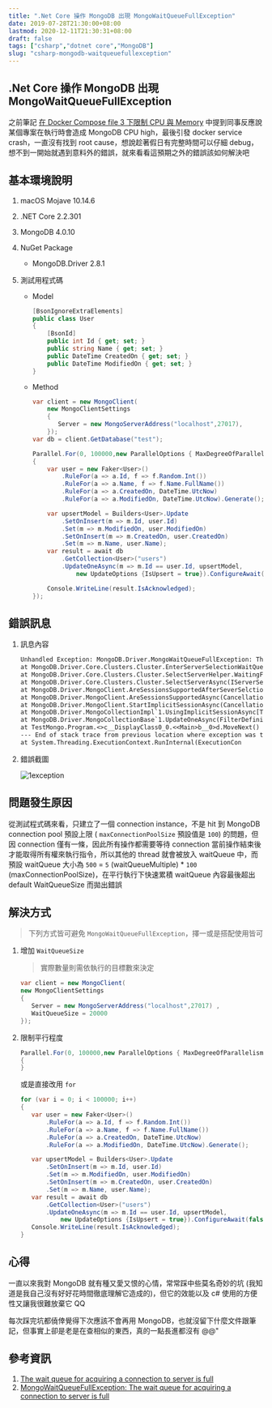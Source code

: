 ```yaml
---
title: ".Net Core 操作 MongoDB 出現 MongoWaitQueueFullException"
date: 2019-07-28T21:30:00+08:00
lastmod: 2020-12-11T21:30:31+08:00
draft: false
tags: ["csharp","dotnet core","MongoDB"]
slug: "csharp-mongodb-waitqueuefullexception"
---
```


## .Net Core 操作 MongoDB 出現 MongoWaitQueueFullException

之前筆記 [在 Docker Compose file 3 下限制 CPU 與 Memory](/docker-compose-3-cpu-memory-limit/) 中提到同事反應說某個專案在執行時會造成 MongoDB CPU high，最後引發 docker service crash，一直沒有找到 root cause，想說趁著假日有完整時間可以仔細 debug，想不到一開始就遇到意料外的錯誤，就來看看這預期之外的錯誤該如何解決吧

## 基本環境說明

1. macOS Mojave 10.14.6
2. .NET Core 2.2.301
3. MongoDB 4.0.10
4. NuGet Package

    - MongoDB.Driver 2.8.1

5. 測試用程式碼

    - Model

        ```cs
        [BsonIgnoreExtraElements]
        public class User
        {
            [BsonId]
            public int Id { get; set; }
            public string Name { get; set; }
            public DateTime CreatedOn { get; set; }
            public DateTime ModifiedOn { get; set; }
        }
        ```

    - Method

        ```cs
        var client = new MongoClient(
            new MongoClientSettings
            {
               Server = new MongoServerAddress("localhost",27017),
            });
        var db = client.GetDatabase("test");

        Parallel.For(0, 100000,new ParallelOptions { MaxDegreeOfParallelism = 2 },async (i) =>
        {
            var user = new Faker<User>()
                .RuleFor(a => a.Id, f => f.Random.Int())
                .RuleFor(a => a.Name, f => f.Name.FullName())
                .RuleFor(a => a.CreatedOn, DateTime.UtcNow)
                .RuleFor(a => a.ModifiedOn, DateTime.UtcNow).Generate();

            var upsertModel = Builders<User>.Update
                .SetOnInsert(m => m.Id, user.Id)
                .Set(m => m.ModifiedOn, user.ModifiedOn)
                .SetOnInsert(m => m.CreatedOn, user.CreatedOn)
                .Set(m => m.Name, user.Name);
            var result = await db
                .GetCollection<User>("users")
                .UpdateOneAsync(m => m.Id == user.Id, upsertModel,
                    new UpdateOptions {IsUpsert = true}).ConfigureAwait(false);

            Console.WriteLine(result.IsAcknowledged);
        });
        ```

## 錯誤訊息

1. 訊息內容

    ```txt
    Unhandled Exception: MongoDB.Driver.MongoWaitQueueFullException: The wait queue for server selection is full.
    at MongoDB.Driver.Core.Clusters.Cluster.EnterServerSelectionWaitQueue()
    at MongoDB.Driver.Core.Clusters.Cluster.SelectServerHelper.WaitingForDescriptionToChange()
    at MongoDB.Driver.Core.Clusters.Cluster.SelectServerAsync(IServerSelector selector, CancellationToken cancellationToken)
    at MongoDB.Driver.MongoClient.AreSessionsSupportedAfterSeverSelctionAsync(CancellationToken cancellationToken)
    at MongoDB.Driver.MongoClient.AreSessionsSupportedAsync(CancellationToken cancellationToken)
    at MongoDB.Driver.MongoClient.StartImplicitSessionAsync(CancellationToken cancellationToken)
    at MongoDB.Driver.MongoCollectionImpl`1.UsingImplicitSessionAsync[TResult](Func`2 funcAsync, CancellationToken cancellationToken)
    at MongoDB.Driver.MongoCollectionBase`1.UpdateOneAsync(FilterDefinition`1 filter, UpdateDefinition`1 update, UpdateOptions options, Func`3 bulkWriteAsync)
    at TestMongo.Program.<>c__DisplayClass0_0.<<Main>b__0>d.MoveNext() in /Users/yowko.tsai/TestMongo/TestMongo/Program.cs:line 38
    --- End of stack trace from previous location where exception was thrown ---
    at System.Threading.ExecutionContext.RunInternal(ExecutionCon
    ```

2. 錯誤截圖

    ![1exception](https://user-images.githubusercontent.com/3851540/62009104-e1e69180-b18d-11e9-97ae-54dd21c28fb0.png)

## 問題發生原因

從測試程式碼來看，只建立了一個 connection instance，不是 hit 到 MongoDB connection pool 預設上限 ( `maxConnectionPoolSize` 預設值是 `100`) 的問題，但因 connection 僅有一條，因此所有操作都需要等待 connection 當前操作結束後才能取得所有權來執行指令，所以其他的 thread 就會被放入 waitQueue 中，而預設 waitQueue 大小為 `500` = `5` (waitQueueMultiple) * `100` (maxConnectionPoolSize)，在平行執行下快速累積 waitQueue 內容最後超出 default WaitQueueSize 而拋出錯誤

## 解決方式

> 下列方式皆可避免 `MongoWaitQueueFullException`，擇一或是搭配使用皆可

1. 增加 `WaitQueueSize`

    > 實際數量則需依執行的目標數來決定

    ```cs
    var client = new MongoClient(
    new MongoClientSettings
    {
       Server = new MongoServerAddress("localhost",27017) ,
       WaitQueueSize = 20000
    });
    ```

2. 限制平行程度

    ```cs
    Parallel.For(0, 100000,new ParallelOptions { MaxDegreeOfParallelism = 2 },async (i) =>
    {
    }
    ```

    或是直接改用 `for`

    ```cs
    for (var i = 0; i < 100000; i++)
    {
       var user = new Faker<User>()
           .RuleFor(a => a.Id, f => f.Random.Int())
           .RuleFor(a => a.Name, f => f.Name.FullName())
           .RuleFor(a => a.CreatedOn, DateTime.UtcNow)
           .RuleFor(a => a.ModifiedOn, DateTime.UtcNow).Generate();

       var upsertModel = Builders<User>.Update
           .SetOnInsert(m => m.Id, user.Id)
           .Set(m => m.ModifiedOn, user.ModifiedOn)
           .SetOnInsert(m => m.CreatedOn, user.CreatedOn)
           .Set(m => m.Name, user.Name);
       var result = await db
           .GetCollection<User>("users")
           .UpdateOneAsync(m => m.Id == user.Id, upsertModel,
               new UpdateOptions {IsUpsert = true}).ConfigureAwait(false);
       Console.WriteLine(result.IsAcknowledged);
    }
    ```

## 心得

一直以來我對 MongoDB 就有種又愛又恨的心情，常常踩中些莫名奇妙的坑 (我知道是我自己沒有好好花時間徹底理解它造成的)，但它的效能以及 c# 使用的方便性又讓我很難放棄它 QQ

每次踩完坑都僥倖覺得下次應該不會再用 MongoDB，也就沒留下什麼文件跟筆記，但事實上卻是老是在查相似的東西，真的一點長進都沒有 @@"

## 參考資訊

1. [The wait queue for acquiring a connection to server is full](https://jira.mongodb.org/browse/CSHARP-1180?focusedCommentId=1291455&page=com.atlassian.jira.plugin.system.issuetabpanels%3Acomment-tabpanel#comment-1291455)
2. [MongoWaitQueueFullException: The wait queue for acquiring a connection to server is full](https://stackoverflow.com/questions/37322110/mongowaitqueuefullexception-the-wait-queue-for-acquiring-a-connection-to-server)
